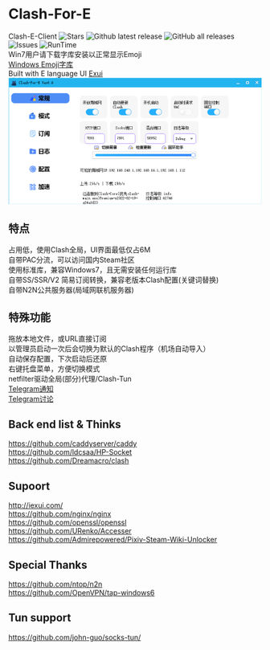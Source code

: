 # Clash-For-E
Clash-E-Client
![Stars](https://img.shields.io/github/stars/Admirepowered/Clash-For-E?color=red&style=flat-square)
![Github latest release](https://img.shields.io/github/downloads/Admirepowered/Clash-For-E/latest/total?style=flat-square)
![GitHub all releases](https://img.shields.io/github/downloads/Admirepowered/Clash-For-E/total?style=flat-square)
![Issues](https://img.shields.io/bitbucket/issues-raw/Admirepowered/Clash-For-E)
![RunTime](https://img.shields.io/static/v1?label=runtime&message=Windows7%2B&color=yellow&style=flat-square)  
Win7用户请下载字库安装以正常显示Emoji  
[Windows Emoji字库](https://cdn.jsdelivr.net/gh/Admirepowered/Clash-For-E@main/res/seguiemj.ttf)  
Built with E language UI [Exui](http://iexui.com/)  
![demo](https://raw.githubusercontent.com/Admirepowered/Clash-For-E/main/res/demo.png)
## 特点
占用低，使用Clash全局，UI界面最低仅占6M  
自带PAC分流，可以访问国内Steam社区  
使用标准库，兼容Windows7，且无需安装任何运行库  
自带SS/SSR/V2 简易订阅转换，兼容老版本Clash配置(关键词替换)  
自带N2N公共服务器(局域网联机服务器)  
## 特殊功能
拖放本地文件，或URL直接订阅  
以管理员启动一次后会切换为默认的Clash程序（机场自动导入）  
自动保存配置，下次启动后还原  
右键托盘菜单，方便切换模式  
netfilter驱动全局(部分)代理/Clash-Tun  
[Telegram通知](https://t.me/clashfores)  
[Telegram讨论](https://t.me/clashfore)


## Back end list & Thinks
https://github.com/caddyserver/caddy  
https://github.com/ldcsaa/HP-Socket  
https://github.com/Dreamacro/clash  

## Supoort
http://iexui.com/  
https://github.com/nginx/nginx  
https://github.com/openssl/openssl  
https://github.com/URenko/Accesser  
https://github.com/Admirepowered/Pixiv-Steam-Wiki-Unlocker  
## Special Thanks
https://github.com/ntop/n2n  
https://github.com/OpenVPN/tap-windows6  

## Tun support
https://github.com/john-guo/socks-tun/
